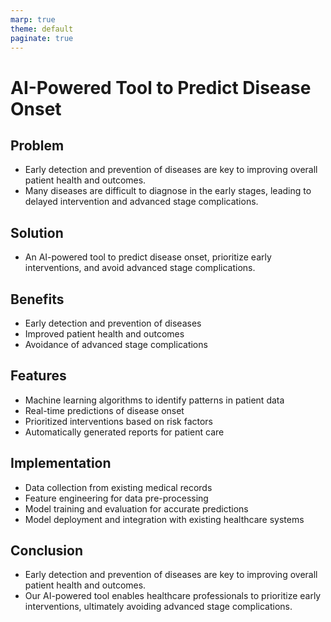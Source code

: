 ```yaml
---
marp: true
theme: default
paginate: true
---
```

# AI-Powered Tool to Predict Disease Onset

## Problem

- Early detection and prevention of diseases are key to improving overall patient health and outcomes. 
- Many diseases are difficult to diagnose in the early stages, leading to delayed intervention and advanced stage complications.

## Solution

- An AI-powered tool to predict disease onset, prioritize early interventions, and avoid advanced stage complications.

## Benefits

- Early detection and prevention of diseases 
- Improved patient health and outcomes
- Avoidance of advanced stage complications
 
## Features

- Machine learning algorithms to identify patterns in patient data
- Real-time predictions of disease onset
- Prioritized interventions based on risk factors
- Automatically generated reports for patient care 
 
## Implementation

- Data collection from existing medical records
- Feature engineering for data pre-processing
- Model training and evaluation for accurate predictions
- Model deployment and integration with existing healthcare systems
 
## Conclusion

- Early detection and prevention of diseases are key to improving overall patient health and outcomes. 
- Our AI-powered tool enables healthcare professionals to prioritize early interventions, ultimately avoiding advanced stage complications.
  
